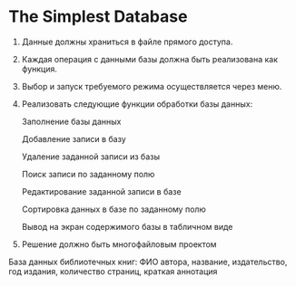# The Simplest Database

1. Данные должны храниться в файле прямого доступа.

2. Каждая операция с данными базы должна быть реализована как функция.

3. Выбор и запуск требуемого режима осуществляется через меню.

4. Реализовать следующие функции обработки базы данных:

	Заполнение базы данных

	Добавление записи в базу

	Удаление заданной записи из базы

	Поиск записи по заданному полю

	Редактирование заданной записи в базе

	Сортировка данных в базе по заданному полю
	
	Вывод на экран содержимого базы в табличном виде

5. Решение должно быть многофайловым проектом


База данных библиотечных книг: ФИО автора, название, издательство, год издания,
количество страниц, краткая аннотация
